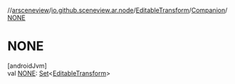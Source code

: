 //[arsceneview](../../../../index.md)/[io.github.sceneview.ar.node](../../index.md)/[EditableTransform](../index.md)/[Companion](index.md)/[NONE](-n-o-n-e.md)

# NONE

[androidJvm]\
val [NONE](-n-o-n-e.md): [Set](https://kotlinlang.org/api/latest/jvm/stdlib/kotlin.collections/-set/index.html)&lt;[EditableTransform](../index.md)&gt;
